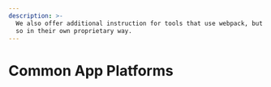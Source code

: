 ```yaml
---
description: >-
  We also offer additional instruction for tools that use webpack, but might do
  so in their own proprietary way.
---
```


# Common App Platforms

